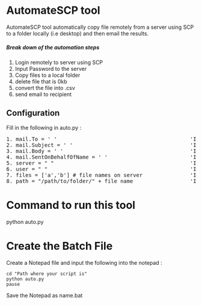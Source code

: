 # AutomateSCP tool

AutomateSCP tool automatically copy file remotely from a server using SCP to a folder locally (i.e desktop) and then email the results.

##### Break down of the automation steps
1. Login remotely to server using SCP
2. Input Password to the server
3. Copy files to a local folder
4. delete file that is 0kb
5. convert the file into .csv
6. send email to recipient

## Configuration
Fill in the following in auto.py :
<pre>
1. mail.To = ' '                                          'Input email address of the recipient'
2. mail.Subject = ' '                                     'Input email subject name'
3. mail.Body = ' '                                        'Input body of the email'
4. mail.SentOnBehalfOfName = ' '                          'Input email address of the sender'
5. server = " "                                           'Input IP address of the server'
6. user = " "                                             'Input the username of the server'
7. files = ['a','b'] # file names on server               'Input the filename(s) of the files in the server'
8. path = "/path/to/folder/" + file_name                  'Input the folder path of the server'
</pre>

# Command to run this tool
python auto.py

# Create the Batch File
Create a Notepad file and input the following into the notepad :
```
cd "Path where your script is"
python auto.py
pause
```
Save the Notepad as name.bat

